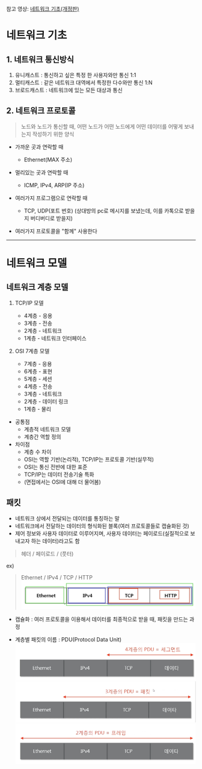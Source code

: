 참고 영상: [네트워크 기초(개정판)](https://www.youtube.com/playlist?list=PL0d8NnikouEWcF1jJueLdjRIC4HsUlULi)

# 네트워크 기초

## 1. 네트워크 통신방식
1. 유니캐스트
    : 통신하고 싶은 특정 한 사용자와만 통신 1:1
2. 멀티캐스트
    : 같은 네트워크 대역에서 특정한 다수와만 통신 1:N
3. 브로드캐스트
    : 네트워크에 있는 모든 대상과 통신

## 2. 네트워크 프로토콜

> 노드와 노드가 통신할 때, 어떤 노드가 어떤 노드에게 어떤 데이터를 어떻게 보내는지 작성하기 위한 양식

- 가까운 곳과 연락할 때
    - Ethernet(MAX 주소)
- 멀리있는 곳과 연락할 때
    - ICMP, IPv4, ARP(IP 주소)
- 여러가지 프로그램으로 연락할 때
    - TCP, UDP(포트 번호) (상대방의 pc로 메시지를 보냈는데, 이를 카톡으로 받을지 버디버디로 받을지)

- 여러가지 프로토콜을 "함께" 사용한다
---

# 네트워크 모델
## 네트워크 계층 모델
1. TCP/IP 모델
    - 4계층 - 응용
    - 3계층 - 전송
    - 2계층 - 네트워크
    - 1계층 - 네트워크 인터페이스

2. OSI 7계층 모델
    - 7계층 - 응용
    - 6계층 - 표현
    - 5계층 - 세션
    - 4계층 - 전송
    - 3계층 - 네트워크
    - 2계층 - 데이터 링크
    - 1계층 - 물리

- 공통점
    - 계층적 네트워크 모델
    - 계층간 역할 정의
- 차이점
    - 계층 수 차이
    - OSI는 역할 기반(논리적), TCP/IP는 프로토콜 기반(실무적)
    - OSI는 통신 전반에 대한 표준
    - TCP/IP는 데이터 전송기술 특화
    - (면접에서는 OSI에 대해 더 물어봄)

## 패킷
- 네트워크 상에서 전달되는 데이터를 통칭하는 말
- 네트워크에서 전달하는 데이터의 형식화된 블록(여러 프로토콜들로
캡슐화된 것)
- 제어 정보와 사용자 데이터로 이루어지며, 사용자 데이터는 페이로드(실질적으로 보내고자 하는 데이터)라고도 함
> 헤더 / 페이로드 / (풋터)

ex)
> Ethernet / IPv4 / TCP / HTTP
![image1](./2%EC%9E%A5/패킷image.png)

- 캡슐화 : 여러 프로토콜을 이용해서 데이터를 최종적으로 받을 때, 패킷을 만드는 과정

- 계층별 패킷의 이름 : PDU(Protocol Data Unit)
![image2](./2%EC%9E%A5/pdu1.png)
![image3](./2%EC%9E%A5/pdu2.png)
![image4](./2%EC%9E%A5/pdu3.png)

